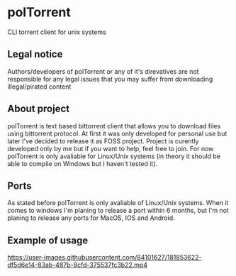 # polTorrent
CLI torrent client for unix systems

## Legal notice
Authors/developers of polTorrent or any of it's direvatives are not responsible for any legal issues that you may suffer from downloading illegal/pirated content

## About project
polTorrent is text based bittorrent client that allows you to download files using bittorrent protocol. At first it was only developed for personal use but later
I've decided to release it as FOSS project. Project is curently developed only by me but if you want to help, feel free to join. For now polTorrent is only avaliable for 
Linux/Unix systems (in theory it should be able to compile on Windows but I haven't tested it). 

## Ports
As stated before polTorrent is only avaliable of Linux/Unix systems. When it comes to windows I'm planing to release a port within 6 months, but I'm not planing to release
any ports for MacOS, IOS and Android. 

## Example of usage

https://user-images.githubusercontent.com/84101627/181853622-df5d6e14-83ab-487b-8cfd-375537fc3b22.mp4

